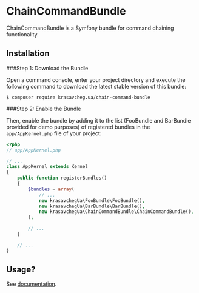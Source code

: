 # ChainCommandBundle

ChainCommandBundle is a Symfony bundle for command chaining functionality.

Installation
---------------------------

###Step 1: Download the Bundle

Open a command console, enter your project directory and execute the
following command to download the latest stable version of this bundle:

```console
$ composer require krasavcheg.ua/chain-command-bundle
```

###Step 2: Enable the Bundle

Then, enable the bundle by adding it to the list (FooBundle and BarBundle provided for demo purposes) of registered bundles
in the `app/AppKernel.php` file of your project:

```php
<?php
// app/AppKernel.php

// ...
class AppKernel extends Kernel
{
    public function registerBundles()
    {
        $bundles = array(
            // ...
            new krasavchegUa\FooBundle\FooBundle(),
            new krasavchegUa\BarBundle\BarBundle(),
            new krasavchegUa\ChainCommandBundle\ChainCommandBundle(),
        );

        // ...
    }

    // ...
}
```

Usage?
-------------------------

See [documentation](Resources/doc/index.rst).
